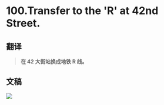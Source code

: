 # 100.Transfer to the 'R' at 42nd Street.

## 翻译

> **在 42 大街站换成地铁 R 线。**

## 文稿

![](https://cdn.jsdelivr.net/gh/imtianx/speaking180/img/100.jpg)


